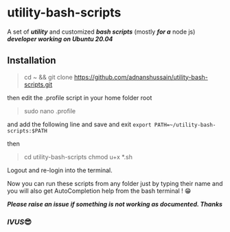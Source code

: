 # utility-bash-scripts
A set of ***utility*** and customized ***bash scripts*** (mostly ***for a*** node js) ***developer working on Ubuntu 20.04***

## Installation
>cd ~ && git clone https://github.com/adnanshussain/utility-bash-scripts.git

then edit the .profile script in your home folder root
>sudo nano .profile

and add the following line and save and exit
`export PATH=~/utility-bash-scripts:$PATH`

then
>cd utility-bash-scripts
>chmod u+x *.sh

Logout and re-login into the terminal.

Now you can run these scripts from any folder just by typing their name and you will also get AutoCompletion help from the bash terminal ! 😁

***Please raise an issue if something is not working as documented. Thanks***

### *IVUS*:sunglasses:



